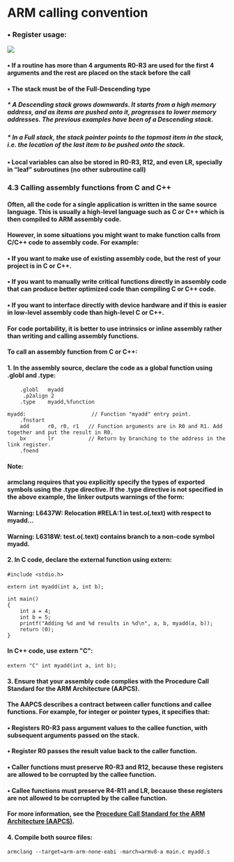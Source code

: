 # ARM calling convention
### • Register usage:
![](https://i.imgur.com/iuXhZ4J.png)
#### • If a routine has more than 4 arguments R0-R3 are used for the first 4 arguments and the rest are placed on the stack before the call
#### • The stack must be of the Full-Descending type
##### * A __Descending__ stack grows downwards. It starts from a high memory address, and as items are pushed onto it, progresses to lower memory addresses. The previous examples have been of a Descending stack.
##### * In a __Full__ stack, the stack pointer points to the topmost item in the stack, i.e. the location of the last item to be pushed onto the stack.
#### • Local variables can also be stored in R0-R3, R12, and even LR, specially in “leaf” subroutines (no other subroutine call)

### 4.3 Calling assembly functions from C and C++
#### Often, all the code for a single application is written in the same source language. This is usually a high-level language such as C or C++ which is then compiled to ARM assembly code.

#### However, in some situations you might want to make function calls from C/C++ code to assembly code. For example:
#### • If you want to make use of existing assembly code, but the rest of your project is in C or C++.
#### • If you want to manually write critical functions directly in assembly code that can produce better optimized code than compiling C or C++ code.
#### • If you want to interface directly with device hardware and if this is easier in low-level assembly code than high-level C or C++.
#### For code portability, it is better to use intrinsics or inline assembly rather than writing and calling assembly functions.
#### To call an assembly function from C or C++:
#### 1. In the assembly source, declare the code as a global function using .globl and .type:
```
	.globl   myadd
     .p2align 2
	.type    myadd,%function
			
myadd:                     // Function "myadd" entry point.
	.fnstart
	add      r0, r0, r1   // Function arguments are in R0 and R1. Add together and put the result in R0.
	bx       lr           // Return by branching to the address in the link register.
	.fnend
```
#### Note:
#### armclang requires that you explicitly specify the types of exported symbols using the .type directive. If the .type directive is not specified in the above example, the linker outputs warnings of the form:
#### Warning: L6437W: Relocation #RELA:1 in test.o(.text) with respect to myadd...
#### Warning: L6318W: test.o(.text) contains branch to a non-code symbol myadd.
#### 2. In C code, declare the external function using extern:
```
#include <stdio.h>
					
extern int myadd(int a, int b);
					
int main()
{
	int a = 4;
	int b = 5;
	printf("Adding %d and %d results in %d\n", a, b, myadd(a, b));
	return (0);
}
```
#### In C++ code, use extern "C":
```
extern "C" int myadd(int a, int b);
```
#### 3. Ensure that your assembly code complies with the Procedure Call Standard for the ARM Architecture (AAPCS).
#### The AAPCS describes a contract between caller functions and callee functions. For example, for integer or pointer types, it specifies that:
#### • Registers R0-R3 pass argument values to the callee function, with subsequent arguments passed on the stack.
#### • Register R0 passes the result value back to the caller function.
#### • Caller functions must preserve R0-R3 and R12, because these registers are allowed to be corrupted by the callee function.
#### • Callee functions must preserve R4-R11 and LR, because these registers are not allowed to be corrupted by the callee function.
#### For more information, see the [Procedure Call Standard for the ARM Architecture (AAPCS)](http://infocenter.arm.com/help/index.jsp?topic=/com.arm.doc.subset.swdev.abi/index.html).
#### 4. Compile both source files:
```
armclang --target=arm-arm-none-eabi -march=armv8-a main.c myadd.s
```

